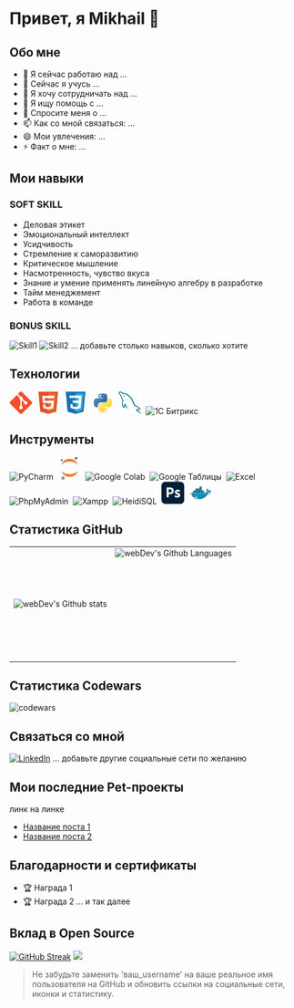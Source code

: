 # Привет, я Mikhail 👋

## Обо мне

- 🔭 Я сейчас работаю над ...
- 🌱 Сейчас я учусь ...
- 👯 Я хочу сотрудничать над ...
- 🤔 Я ищу помощь с ...
- 💬 Спросите меня о ...
- 📫 Как со мной связаться: ...
- 😄 Мои увлечения: ...
- ⚡ Факт о мне: ...

## Мои навыки

### SOFT SKILL
- Деловая этикет
- Эмоциональный интеллект
- Усидчивость
- Стремление к саморазвитию
- Критическое мышление
- Насмотренность, чувство вкуса
- Знание и умение применять линейную алгебру в разработке
- Тайм менеджемент
- Работа в команде
  
### BONUS SKILL

![Skill1](URL_иконки)
![Skill2](URL_иконки)
... добавьте столько навыков, сколько хотите

## Технологии

<div>
  <img src="https://github.com/devicons/devicon/blob/master/icons/git/git-original.svg" title="Git/GitHub" alt="Git/GitHub" width="40" height="40"/>&nbsp;
  <img src="https://github.com/devicons/devicon/blob/master/icons/html5/html5-original.svg" title="Html5" alt="Html5" width="40" height="40"/>&nbsp;
  <img src="https://github.com/devicons/devicon/blob/master/icons/css3/css3-original.svg" title="Css" alt="Css" width="40" height="40"/>&nbsp;
  <img src="https://github.com/devicons/devicon/blob/master/icons/python/python-original.svg" title="Python" alt="Python" width="40" height="40"/>&nbsp;
  <img src="https://github.com/devicons/devicon/blob/master/icons/mysql/mysql-original.svg" title="Mysql" alt="Mysql" width="40" height="40"/>&nbsp;
  <img src="https://www.1c-bitrix.ru/images/content_common/logo/1c-bitrix-logo.svg" title="1С Битрикс" alt="1С Битрикс" width="40" height="40"/>&nbsp;
 
</div>

## Инструменты
<div>
  <img src="https://resources.jetbrains.com/storage/products/company/brand/logos/PyCharm_icon.svg?_gl=1*1vi9ftf*_ga*MjA1Njc3NzM2LjE3MDMzNjE3NTM.*_ga_9J976DJZ68*MTcwMzQzNjE1MS4yLjEuMTcwMzQzNjE3NS4wLjAuMA..&_ga=2.224966622.579617629.1703361753-205677736.1703361753" title="PyCharm" alt="PyCharm" width="40" height="40"/>&nbsp;
  <img src="https://github.com/devicons/devicon/blob/master/icons/jupyter/jupyter-original.svg" title="Jupyter" alt="Jupyter" width="40" height="40"/>&nbsp;
  <img src="https://upload.wikimedia.org/wikipedia/commons/d/d0/Google_Colaboratory_SVG_Logo.svg" title="Google Colab" alt="Google Colab" width="40" height="40"/>&nbsp;
  <img src="https://upload.wikimedia.org/wikipedia/commons/3/30/Google_Sheets_logo_%282014-2020%29.svg" title="Google Таблицы" alt="Google Таблицы" width="40" height="40"/>&nbsp;
  <img src="https://upload.wikimedia.org/wikipedia/commons/3/34/Microsoft_Office_Excel_%282019%E2%80%93present%29.svg" title="Excel" alt="Excel" width="40" height="40"/>&nbsp;
  <img src="https://upload.wikimedia.org/wikipedia/commons/4/4f/PhpMyAdmin_logo.svg" title="PhpMyAdmin" alt="PhpMyAdmin" width="40" height="40"/>&nbsp;
  <img src="https://upload.wikimedia.org/wikipedia/en/7/78/XAMPP_logo.svg" title="Xampp" alt="Xampp" width="40" height="40"/>&nbsp;
  <img src="https://upload.wikimedia.org/wikipedia/commons/3/32/HeidiSQL_logo_image.png" title="HeidiSQL" alt="HeidiSQL" width="40" height="40"/>&nbsp;
  <img src="https://github.com/devicons/devicon/blob/master/icons/photoshop/photoshop-plain.svg" title="photoshop" alt="photoshop" width="40" height="40"/>&nbsp;
  <img src="https://github.com/devicons/devicon/blob/master/icons/docker/docker-original.svg" title="Docker" alt="Docker" width="40" height="40"/>&nbsp;
  
</div>

## Статистика GitHub

<table>
  <tr>
    <td>
      <img align="left" src="http://github-readme-streak-stats.herokuapp.com?user=mikhailpodolskiy&theme=dark&background=000000" alt="webDev's Github stats" />
    </td>
    <td>
      <img height="195px" align="right" alt="webDev's Github Languages" src="https://github-readme-stats-sigma-five.vercel.app/api/top-langs/?username=mikhailpodolskiy&layout=compact&theme=vision-friendly-dark" />
    </td>
  </tr>
</table>

## Статистика Codewars
![codewars](https://www.codewars.com/users/mikhailpodolskiy/badges/large)


## Связаться со мной

[![LinkedIn](https://img.shields.io/badge/LinkedIn-0077B5?style=for-the-badge&logo=linkedin&logoColor=white)](https://www.linkedin.com/in/mikhail-podolskiy-1a67a3107/)
... добавьте другие социальные сети по желанию

## Мои последние Pet-проекты
<!-- BLOG-POST-LIST:START -->
линк на линке
- [Название поста 1](ссылка_на_пост)
- [Название поста 2](ссылка_на_пост)
<!-- BLOG-POST-LIST:END -->

## Благодарности и сертификаты
- 🏆 Награда 1
- 🏆 Награда 2
... и так далее

## Вклад в Open Source
[![GitHub Streak](http://github-readme-streak-stats.herokuapp.com?user=ваш_username&theme=dark&background=000000)](ссылка_на_ваш_профиль)
![](https://www.codewars.com/users/mikhailpodolsky/badges/large)

> Не забудьте заменить 'ваш_username' на ваше реальное имя пользователя на GitHub и обновить ссылки на социальные сети, иконки и статистику.


